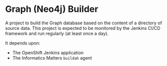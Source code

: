 # Graph (Neo4j) Builder
A project to build the Graph database based on the content of
a directory of source data. This project is expected to be monitored
by the Jenkins CI/CD framework and run regularly (at least once a day).

It depends upon:

-   The OpenShift Jenkins application
-   The Informatics Matters `buildah` agent

